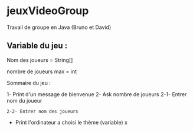 # jeuxVideoGroup
Travail de groupe en Java (Bruno et David)

## Variable du jeu :

Nom des joueurs = String[]

nombre de joueurs max = int

Sommaire du jeu :

1- Print d'un message de bienvenue
2- Ask nombre de joueurs
    2-1- Entrer nom du joueur
    
    2-2- Entrer nom des joueurs


- Print l'ordinateur a choisi le thème (variable) x 